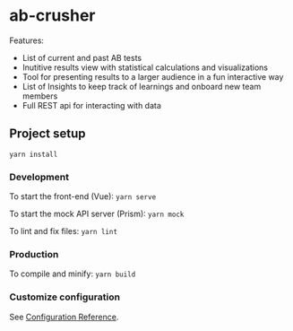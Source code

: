 # ab-crusher

Features:
*  List of current and past AB tests
*  Inutitive results view with statistical calculations and visualizations
*  Tool for presenting results to a larger audience in a fun interactive way
*  List of Insights to keep track of learnings and onboard new team members 
*  Full REST api for interacting with data

## Project setup
```
yarn install
```

### Development
To start the front-end (Vue): `yarn serve`

To start the mock API server (Prism): `yarn mock`

To lint and fix files: `yarn lint`

### Production
To compile and minify: `yarn build`

### Customize configuration
See [Configuration Reference](https://cli.vuejs.org/config/).
